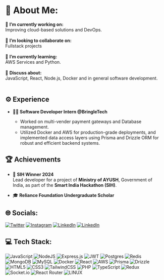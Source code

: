 # 💫 About Me:
🔭 **I’m currently working on:**  <br>Improving cloud-based solutions and DevOps.<br><br>👯 **I’m looking to collaborate on:**  <br>Fullstack projects<br><br>🌱 **I’m currently learning:**  <br>AWS Services and Python.<br><br>💬 **Discuss about:**  <br>JavaScript, React, Node.js, Docker and in general software development.<br><br>

## ⚙️ **Experience**

- 🧑‍💻 **Software Developer Intern @BringleTech**
  
  - Worked on multi-vender payment gateways and Database management.
  - Utilized Docker and AWS for production-grade deployments, and implemented data access layers using
     Prisma and Drizzle ORM for robust and efficient backend systems.

## 🏆 **Achievements**
- 🏅 **SIH Winner 2024**  
   Lead developer for a project of **Ministry of AYUSH**, Government of India, as part of the **Smart India Hackathon (SIH)**.  

- 🎓 **Reliance Foundation Undergraduate Scholar**  

## 🌐 Socials:
[![Twitter](https://img.shields.io/badge/Twitter-%231DA1F2.svg?logo=Twitter&logoColor=white)](https://x.com/sania_singla) [![Instagram](https://img.shields.io/badge/Instagram-%23E4405F.svg?logo=Instagram&logoColor=white)](https://www.instagram.com/sania__singla/) [![LinkedIn](https://img.shields.io/badge/LinkedIn-%230077B5.svg?logo=linkedin&logoColor=white)](https://www.linkedin.com/in/sania-singla/) [![LinkedIn](https://img.shields.io/badge/Discord-%230077B5.svg?logo=discord&logoColor=white)](https://discord.com/channels/@sania_singla)

## 💻 Tech Stack:
![JavaScript](https://img.shields.io/badge/javascript-%23323330.svg?style=for-the-badge&logo=javascript&logoColor=%23F7DF1E) ![NodeJS](https://img.shields.io/badge/node.js-6DA55F?style=for-the-badge&logo=node.js&logoColor=white) ![Express.js](https://img.shields.io/badge/express.js-%23404d59.svg?style=for-the-badge&logo=express&logoColor=%2361DAFB) ![JWT](https://img.shields.io/badge/JWT-black?style=for-the-badge&logo=JSON%20web%20tokens) ![Postgres](https://img.shields.io/badge/postgres-%23316192.svg?style=for-the-badge&logo=postgresql&logoColor=white) ![Redis](https://img.shields.io/badge/redis-%23DD0031.svg?style=for-the-badge&logo=redis&logoColor=white) ![MongoDB](https://img.shields.io/badge/MongoDB-%234ea94b.svg?style=for-the-badge&logo=mongodb&logoColor=white) ![MySQL](https://img.shields.io/badge/mysql-%2300f.svg?style=for-the-badge&logo=mysql&logoColor=white) ![Docker](https://img.shields.io/badge/docker-%230db7ed.svg?style=for-the-badge&logo=docker&logoColor=white) ![React](https://img.shields.io/badge/react-%2320232a.svg?style=for-the-badge&logo=react&logoColor=%2361DAFB) ![AWS](https://img.shields.io/badge/AWS-%23FF9900.svg?style=for-the-badge&logo=amazon-aws&logoColor=white) ![Prisma](https://img.shields.io/badge/prisma-%23E34F26.svg?style=for-the-badge&logo=prisma&logoColor=white) ![Drizzle](https://img.shields.io/badge/drizzle-%23E34F26.svg?style=for-the-badge&logo=drizzle&logoColor=white) ![HTML5](https://img.shields.io/badge/html5-%23E34F26.svg?style=for-the-badge&logo=html5&logoColor=white) ![CSS3](https://img.shields.io/badge/css3-%231572B6.svg?style=for-the-badge&logo=css3&logoColor=white) ![TailwindCSS](https://img.shields.io/badge/tailwindcss-%2338B2AC.svg?style=for-the-badge&logo=tailwind-css&logoColor=white) ![PHP](https://img.shields.io/badge/php-%23777BB4.svg?style=for-the-badge&logo=php&logoColor=white) ![TypeScript](https://img.shields.io/badge/typescript-%23007ACC.svg?style=for-the-badge&logo=typescript&logoColor=white) ![Redux](https://img.shields.io/badge/redux-%23593d88.svg?style=for-the-badge&logo=redux&logoColor=white) ![Socket.io](https://img.shields.io/badge/Socket.io-black?style=for-the-badge&logo=socket.io&badgeColor=010101) ![React Router](https://img.shields.io/badge/React_Router-CA4245?style=for-the-badge&logo=react-router&logoColor=white)  ![LINUX](https://img.shields.io/badge/Linux-FCC624?style=for-the-badge&logo=linux&logoColor=black)

